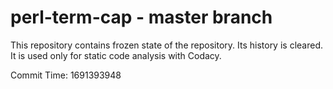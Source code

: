 # perl-term-cap - master branch

This repository contains frozen state of the repository.
Its history is cleared. It is used only for static code
analysis with Codacy.

Commit Time: 1691393948